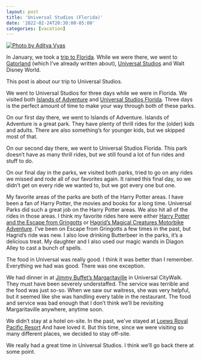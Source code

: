 ```yaml
---
layout: post
title: 'Universal Studios (Florida)'
date: '2022-02-24T20:30:00-05:00'
categories: [vacation]
---
```


[![Photo by Aditya Vyas](https://images.unsplash.com/photo-1618945372420-2470ece5277c?ixlib=rb-1.2.1&ixid=MnwxMjA3fDB8MHxwaG90by1wYWdlfHx8fGVufDB8fHx8&auto=format&fit=crop&w=2340&q=80)](https://unsplash.com/photos/HCKVHAEbkus)

In January, we took a [trip to Florida](/2022/02/04/trip-to-florida/). While we were there, we went to [Gatorland](/2022/02/11/gatorland/) (which I’ve already written about), [Universal Studios](https://www.universalorlando.com/) and Walt Disney World. 

This post is about our trip to Universal Studios. 

We went to Universal Studios for three days while we were in Florida. We visited both [Islands of Adventure](https://www.universalorlando.com/web/en/us/theme-parks/islands-of-adventure) and [Universal Studios Florida](https://www.universalorlando.com/web/en/us/theme-parks/universal-studios-florida). Three days is the perfect amount of time to make your way through both of these parks. 

On our first day there, we went to Islands of Adventure. Islands of Adventure is a great park. They have plenty of thrill rides for the (older) kids and adults. There are also something’s for younger kids, but we skipped most of that. 

On our second day there, we went to Universal Studios Florida. This park doesn’t have as many thrill rides, but we still found a lot of fun rides and stuff to do. 

On our final day in the parks, we visited both parks, tried to go on any rides we missed and rode all of our favorites again. It rained this final day, so we didn’t get on every ride we wanted to, but we got every one but one. 

My favorite areas of the parks are both of the Harry Potter areas. I have been a fan of Harry Potter, the movies and books for a long time. Universal Parks did such a great job on the Harry Potter areas. We also hit all of the rides in those areas. I think my favorite rides here were either [Harry Potter and the Escape from Gringotts](https://www.universalorlando.com/web/en/us/things-to-do/rides-attractions/harry-potter-and-the-escape-from-gringotts) or [Hagrid’s Magical Creatures Motorbike Adventure](https://www.universalorlando.com/web/en/us/things-to-do/rides-attractions/hagrids-magical-creatures-motorbike-adventure). I’ve been on Escape from Gringotts a few times in the past, but Hagrid’s ride was new. I also love drinking Butterbeer in the parks, it’s a delicious treat. My daughter and I also used our magic wands in Diagon Alley to cast a bunch of spells. 

The food in Universal was really good. I think it was better than I remember. Everything we had was good. There was one exception. 

We had dinner in at [Jimmy Buffet’s Margaritaville](https://www.margaritavilleorlando.com) in Universal CityWalk. They must have been severely understaffed. The service was terrible and the food was just so-so. When we saw our waitress, she was very helpful, but it seemed like she was handling every table in the restaurant. The food and service was bad enough that I don’t think we’ll be revisiting Margaritaville anywhere, anytime soon. 

We didn’t stay at a hotel on-site. In the past, we’ve stayed at  [Loews Royal Pacific Resort](https://www.loewshotels.com/royal-pacific-resort) And have loved it. But this time, since we were visiting so many different places, we decided to stay off-site. 

We really had a great time in Universal Studios. I think we’ll go back there at some point. 
